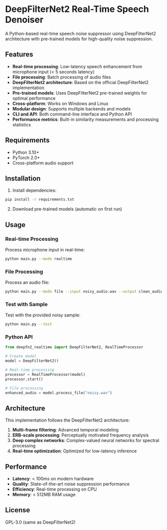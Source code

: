# DeepFilterNet2 Real-Time Speech Denoiser

A Python-based real-time speech noise suppressor using DeepFilterNet2 architecture with pre-trained models for high-quality noise suppression.

## Features

- **Real-time processing**: Low-latency speech enhancement from microphone input (< 5 seconds latency)
- **File processing**: Batch processing of audio files
- **DeepFilterNet2 architecture**: Based on the official DeepFilterNet2 implementation
- **Pre-trained models**: Uses DeepFilterNet2 pre-trained weights for optimal performance
- **Cross-platform**: Works on Windows and Linux
- **Modular design**: Supports multiple backends and models
- **CLI and API**: Both command-line interface and Python API
- **Performance metrics**: Built-in similarity measurements and processing statistics

## Requirements

- Python 3.10+
- PyTorch 2.0+
- Cross-platform audio support

## Installation

1. Install dependencies:
```bash
pip install -r requirements.txt
```

2. Download pre-trained models (automatic on first run)

## Usage

### Real-time Processing

Process microphone input in real-time:

```bash
python main.py --mode realtime
```

### File Processing

Process an audio file:

```bash
python main.py --mode file --input noisy_audio.wav --output clean_audio.wav
```

### Test with Sample

Test with the provided noisy sample:

```bash
python main.py --test
```

### Python API

```python
from deepfn2_realtime import DeepFilterNet2, RealTimeProcessor

# Create model
model = DeepFilterNet2()

# Real-time processing
processor = RealTimeProcessor(model)
processor.start()

# File processing
enhanced_audio = model.process_file("noisy.wav")
```

## Architecture

This implementation follows the DeepFilterNet2 architecture:

1. **Multi-frame filtering**: Advanced temporal modeling
2. **ERB-scale processing**: Perceptually motivated frequency analysis
3. **Deep complex networks**: Complex-valued neural networks for spectral processing
4. **Real-time optimization**: Optimized for low-latency inference

## Performance

- **Latency**: < 100ms on modern hardware
- **Quality**: State-of-the-art noise suppression performance
- **Efficiency**: Real-time processing on CPU
- **Memory**: < 512MB RAM usage

## License

GPL-3.0 (same as DeepFilterNet2)